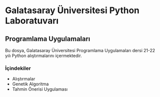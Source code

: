 # Galatasaray Üniversitesi Python Laboratuvarı

## Programlama Uygulamaları

Bu dosya, Galatasaray Üniversitesi Programlama Uygulamaları dersi 21-22 yılı Python alıştırmalarını içermektedir.

### İçindekiler

- Alıştırmalar
- Genetik Algoritma
- Tahmin Önerisi Uygulaması
